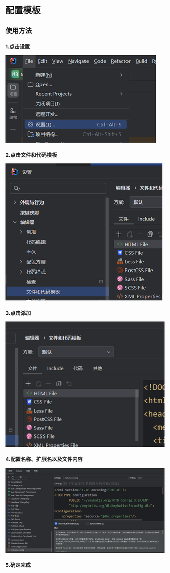 # 配置模板

## 使用方法

### 1.点击设置

![image-20241011113640891](./../../TyporaImage/MyBatis/image-20241011113640891.png)

### 2.点击文件和代码模板

![image-20241011113657954](./../../TyporaImage/MyBatis/image-20241011113657954.png)

### 3.点击添加

![image-20241011113745941](./../../TyporaImage/MyBatis/image-20241011113745941.png)

### 4.配置名称、扩展名以及文件内容

![image-20241011113814828](./../../TyporaImage/MyBatis/image-20241011113814828.png)

### 5.确定完成